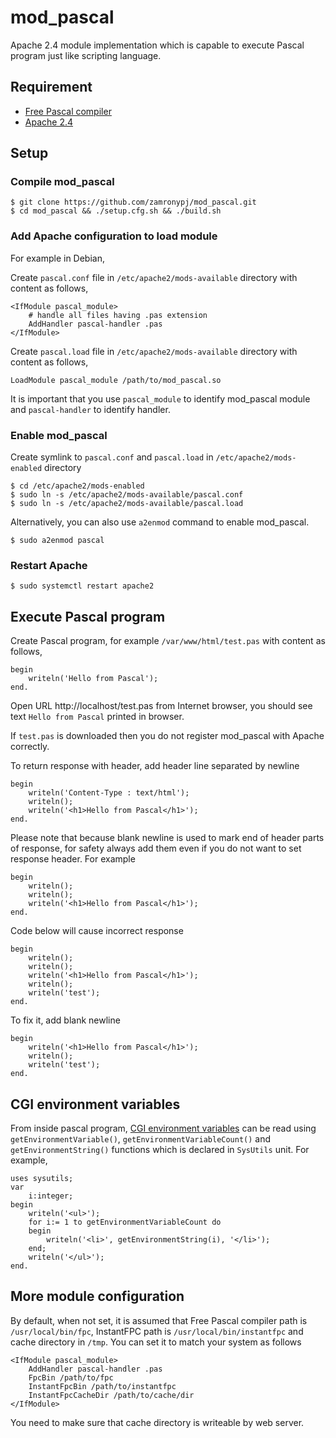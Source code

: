 # mod_pascal

Apache 2.4 module implementation which is capable to execute Pascal program just like scripting language.

## Requirement

- [Free Pascal compiler](https://www.freepascal.org)
- [Apache 2.4](https://httpd.apache.org/docs/2.4/)

## Setup

### Compile mod_pascal

```
$ git clone https://github.com/zamronypj/mod_pascal.git
$ cd mod_pascal && ./setup.cfg.sh && ./build.sh
```

### Add Apache configuration to load module

For example in Debian,

Create `pascal.conf` file in `/etc/apache2/mods-available` directory with content as follows,

```
<IfModule pascal_module>
    # handle all files having .pas extension
    AddHandler pascal-handler .pas
</IfModule>
```

Create `pascal.load` file in `/etc/apache2/mods-available` directory with content as follows,

```
LoadModule pascal_module /path/to/mod_pascal.so
```

It is important that you use `pascal_module` to identify mod_pascal module and
`pascal-handler` to identify handler.

### Enable mod_pascal

Create symlink to `pascal.conf` and `pascal.load` in `/etc/apache2/mods-enabled` directory

```
$ cd /etc/apache2/mods-enabled
$ sudo ln -s /etc/apache2/mods-available/pascal.conf
$ sudo ln -s /etc/apache2/mods-available/pascal.load
```
Alternatively, you can also use `a2enmod` command to enable mod_pascal.

```
$ sudo a2enmod pascal
```

### Restart Apache

```
$ sudo systemctl restart apache2
```

## Execute Pascal program

Create Pascal program, for example  `/var/www/html/test.pas` with content as follows,

```
begin
    writeln('Hello from Pascal');
end.
```

Open URL http://localhost/test.pas from Internet browser, you should see text `Hello from Pascal` printed in browser.

If `test.pas` is downloaded then you do not register mod_pascal with Apache correctly.

To return response with header, add header line separated by newline

```
begin
    writeln('Content-Type : text/html');
    writeln();
    writeln('<h1>Hello from Pascal</h1>');
end.
```

Please note that because blank newline is used to mark end of header parts of response, for safety always add them even if you do not want to set response header. For example

```
begin
    writeln();
    writeln();
    writeln('<h1>Hello from Pascal</h1>');
end.
```

Code below will cause incorrect response

```
begin
    writeln();
    writeln();
    writeln('<h1>Hello from Pascal</h1>');
    writeln();
    writeln('test');
end.
```

To fix it, add blank newline

```
begin
    writeln('<h1>Hello from Pascal</h1>');
    writeln();
    writeln('test');
end.
```

## CGI environment variables

From inside pascal program, [CGI environment variables](https://tools.ietf.org/html/rfc3875#section-4) can be read using `getEnvironmentVariable()`, `getEnvironmentVariableCount()` and `getEnvironmentString()` functions which is declared in `SysUtils` unit. For example,

```
uses sysutils;
var
    i:integer;
begin
    writeln('<ul>');
    for i:= 1 to getEnvironmentVariableCount do
    begin
        writeln('<li>', getEnvironmentString(i), '</li>');
    end;
    writeln('</ul>');
end.
```

## More module configuration

By default, when not set, it is assumed that Free Pascal compiler path is
`/usr/local/bin/fpc`, InstantFPC path is `/usr/local/bin/instantfpc` and cache directory
in `/tmp`. You can set it to match your system as follows

```
<IfModule pascal_module>
    AddHandler pascal-handler .pas
    FpcBin /path/to/fpc
    InstantFpcBin /path/to/instantfpc
    InstantFpcCacheDir /path/to/cache/dir
</IfModule>
```

You need to make sure that cache directory is writeable by web server.
